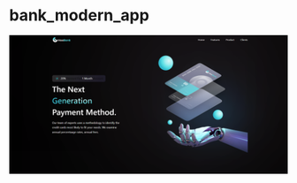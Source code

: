 ﻿# bank_modern_app

![Image alt](https://github.com/pvntheraxxx/bank_modern_app/blob/main/public/Bank.png)
